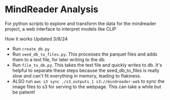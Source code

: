 # MindReader Analysis
For python scripts to explore and transform the data for the mindreader project, a web interface to interpret models like CLIP

How it works
Updated 3/8/24
- Run `create_db.py`
- Run `seed_db_to_files.py`. This processes the parquet files and adds them to a text file, for later writing to the db.
- Run `file_to_db.py`. This takes the text file and quickly writes to db. It's helpful to separate these steps because the seed_db_to_files is really slow and can't fit everything in memory, leading to flakiness.
- ALSO run `aws s3 sync ./s3_outputs_1 s3://mindreader-web` to sync the image files to s3 for serving to the webpage. This can take a while but be patient!